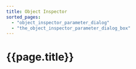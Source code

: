 ```yaml
---
title: Object Inspector
sorted_pages:
  - "object_inspector_parameter_dialog"
  - "the_object_inspector_parameter_dialog_box"
---
```

# {{page.title}}
